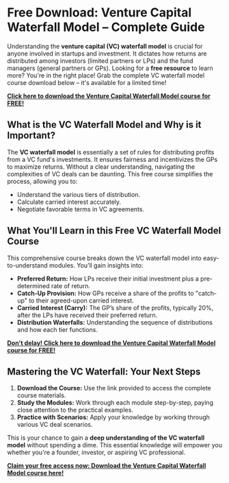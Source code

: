 # Free Download: Venture Capital Waterfall Model – Complete Guide

Understanding the **venture capital (VC) waterfall model** is crucial for anyone involved in startups and investment. It dictates how returns are distributed among investors (limited partners or LPs) and the fund managers (general partners or GPs). Looking for a **free resource** to learn more? You're in the right place! Grab the complete VC waterfall model course download below – it's available for a limited time!

[**Click here to download the Venture Capital Waterfall Model course for FREE!**](https://udemywork.com/venture-capital-waterfall-model)

## What is the VC Waterfall Model and Why is it Important?

The **VC waterfall model** is essentially a set of rules for distributing profits from a VC fund's investments. It ensures fairness and incentivizes the GPs to maximize returns. Without a clear understanding, navigating the complexities of VC deals can be daunting. This free course simplifies the process, allowing you to:

*   Understand the various tiers of distribution.
*   Calculate carried interest accurately.
*   Negotiate favorable terms in VC agreements.

## What You'll Learn in this Free VC Waterfall Model Course

This comprehensive course breaks down the VC waterfall model into easy-to-understand modules. You’ll gain insights into:

*   **Preferred Return:** How LPs receive their initial investment plus a pre-determined rate of return.
*   **Catch-Up Provision:** How GPs receive a share of the profits to "catch-up" to their agreed-upon carried interest.
*   **Carried Interest (Carry):** The GP’s share of the profits, typically 20%, after the LPs have received their preferred return.
*   **Distribution Waterfalls:** Understanding the sequence of distributions and how each tier functions.

[**Don't delay! Click here to download the Venture Capital Waterfall Model course for FREE!**](https://udemywork.com/venture-capital-waterfall-model)

## Mastering the VC Waterfall: Your Next Steps

1.  **Download the Course:** Use the link provided to access the complete course materials.
2.  **Study the Modules:** Work through each module step-by-step, paying close attention to the practical examples.
3.  **Practice with Scenarios:** Apply your knowledge by working through various VC deal scenarios.

This is your chance to gain a **deep understanding of the VC waterfall model** without spending a dime. This essential knowledge will empower you whether you're a founder, investor, or aspiring VC professional.

**[Claim your free access now: Download the Venture Capital Waterfall Model course here!](https://udemywork.com/venture-capital-waterfall-model)**
